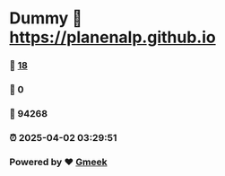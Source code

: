 # Dummy :link: https://planenalp.github.io 
### :page_facing_up: [18](https://planenalp.github.io/tag.html) 
### :speech_balloon: 0 
### :hibiscus: 94268 
### :alarm_clock: 2025-04-02 03:29:51 
### Powered by :heart: [Gmeek](https://github.com/Meekdai/Gmeek)
